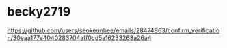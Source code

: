 # becky2719
https://github.com/users/seokeunhee/emails/28474863/confirm_verification/30eaa177e4040283704aff0cd5a16233263a26a4 
